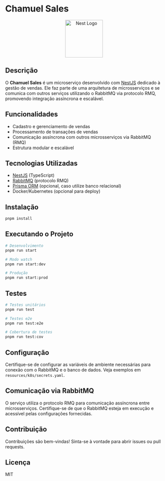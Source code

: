# Chamuel Sales

<p align="center">
  <a href="http://nestjs.com/" target="blank"><img src="https://nestjs.com/img/logo-small.svg" width="120" alt="Nest Logo" /></a>
</p>

## Descrição

O **Chamuel Sales** é um microserviço desenvolvido com [NestJS](https://nestjs.com/) dedicado à gestão de vendas. Ele faz parte de uma arquitetura de microsserviços e se comunica com outros serviços utilizando o RabbitMQ via protocolo RMQ, promovendo integração assíncrona e escalável.

## Funcionalidades

- Cadastro e gerenciamento de vendas
- Processamento de transações de vendas
- Comunicação assíncrona com outros microsserviços via RabbitMQ (RMQ)
- Estrutura modular e escalável

## Tecnologias Utilizadas

- [NestJS](https://nestjs.com/) (TypeScript)
- [RabbitMQ](https://www.rabbitmq.com/) (protocolo RMQ)
- [Prisma ORM](https://www.prisma.io/) (opcional, caso utilize banco relacional)
- Docker/Kubernetes (opcional para deploy)

## Instalação

```bash
pnpm install
```

## Executando o Projeto

```bash
# Desenvolvimento
pnpm run start

# Modo watch
pnpm run start:dev

# Produção
pnpm run start:prod
```

## Testes

```bash
# Testes unitários
pnpm run test

# Testes e2e
pnpm run test:e2e

# Cobertura de testes
pnpm run test:cov
```

## Configuração

Certifique-se de configurar as variáveis de ambiente necessárias para conexão com o RabbitMQ e o banco de dados. Veja exemplos em `resources/k8s/secrets.yaml`.

## Comunicação via RabbitMQ

O serviço utiliza o protocolo RMQ para comunicação assíncrona entre microsserviços. Certifique-se de que o RabbitMQ esteja em execução e acessível pelas configurações fornecidas.

## Contribuição

Contribuições são bem-vindas! Sinta-se à vontade para abrir issues ou pull requests.

## Licença

MIT
